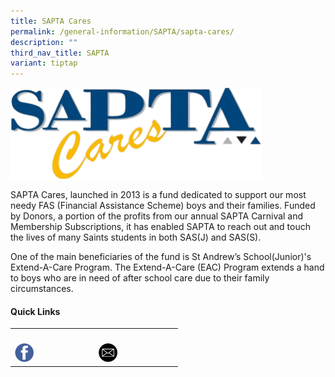 ```yaml
---
title: SAPTA Cares
permalink: /general-information/SAPTA/sapta-cares/
description: ""
third_nav_title: SAPTA
variant: tiptap
---
```

<div class="isomer-image-wrapper">
<img style="width:80%" height="auto" width="100%" src="/images/sapta1.png">
</div>
<p>SAPTA Cares, launched in 2013 is a fund dedicated to support our most
needy FAS (Financial Assistance Scheme) boys and their families. Funded
by Donors, a portion of the profits from our annual SAPTA Carnival and
Membership Subscriptions, it has enabled SAPTA to reach out and touch the
lives of many Saints students in both SAS(J) and SAS(S).</p>
<p>One of the main beneficiaries of the fund is St Andrew’s School(Junior)'s
Extend-A-Care Program. The Extend-A-Care (EAC) Program extends a hand to
boys who&nbsp;are in need of&nbsp;after school care due to their family
circumstances.</p>
<h4>Quick Links</h4>
<table style="minWidth: 50px">
<colgroup>
<col>
<col>
</colgroup>
<tbody>
<tr>
<th rowspan="1" colspan="1">
<p></p>
</th>
<th rowspan="1" colspan="1">
<p></p>
</th>
</tr>
<tr>
<td rowspan="1" colspan="1">
<div class="isomer-image-wrapper">
<img style="width:25%" height="auto" width="100%" src="/images/fb1.png">
</div>
</td>
<td rowspan="1" colspan="1">
<div class="isomer-image-wrapper">
<img style="width:25%" height="auto" width="100%" src="/images/mail.png">
</div>
</td>
</tr>
</tbody>
</table>
<p></p>